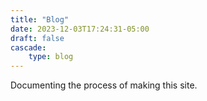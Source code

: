```yaml
---
title: "Blog"
date: 2023-12-03T17:24:31-05:00
draft: false
cascade:
    type: blog
---
```


Documenting the process of making this site. 